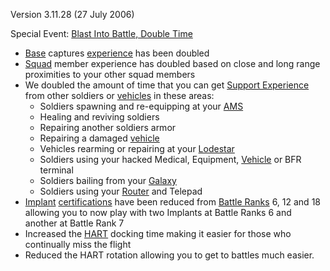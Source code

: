 Version 3.11.28 (27 July 2006)

Special Event:
[Blast Into Battle, Double Time](../etc/Blast_Into_Battle,_Double_Time.md)

- [Base](../locations/Facilities.md) captures [experience](../etc/Experience.md)
  has been doubled
- [Squad](../terminology/Squad.md) member experience has doubled based on close
  and long range proximities to your other squad members
- We doubled the amount of time that you can get
  [Support Experience](../terminology/Support_Experience_Points.md) from other
  soldiers or [vehicles](../vehicles/Vehicle.md) in these areas:
  - Soldiers spawning and re-equipping at your
    [AMS](../vehicles/Advanced_Mobile_Station.md)
  - Healing and reviving soldiers
  - Repairing another soldiers armor
  - Repairing a damaged [vehicle](../vehicles/Vehicle.md)
  - Vehicles rearming or repairing at your [Lodestar](../vehicles/Lodestar.md)
  - Soldiers using your hacked Medical, Equipment,
    [Vehicle](../vehicles/Vehicle.md) or BFR terminal
  - Soldiers bailing from your [Galaxy](../vehicles/Galaxy.md)
  - Soldiers using your [Router](../vehicles/Router.md) and Telepad
- [Implant](../implants/Implants.md)
  [certifications](../certifications/Certification.md) have been reduced from
  [Battle Ranks](../terminology/Battle_Rank.md) 6, 12 and 18 allowing you to now
  play with two Implants at Battle Ranks 6 and another at Battle Rank 7
- Increased the [HART](../terminology/HART.md) docking time making it easier for
  those who continually miss the flight
- Reduced the HART rotation allowing you to get to battles much easier.
